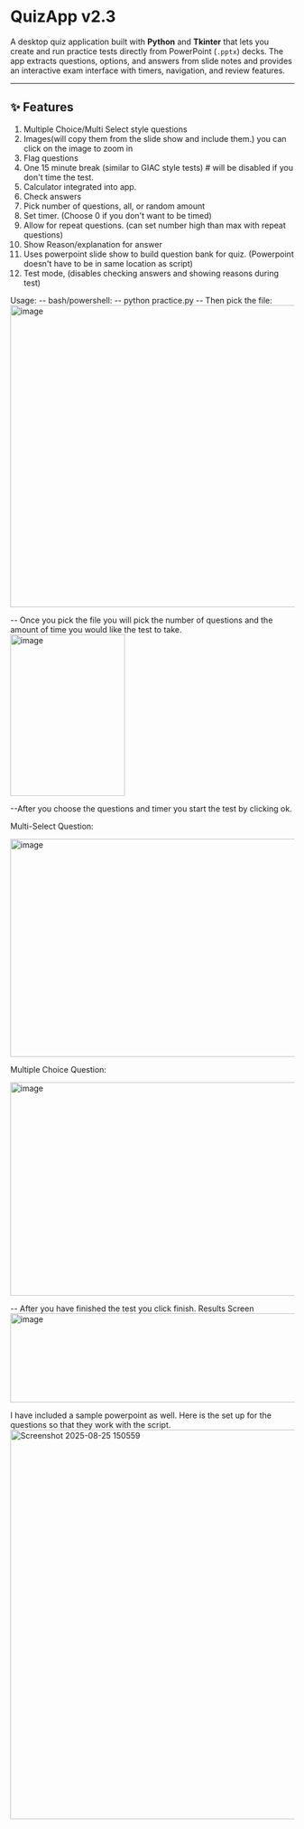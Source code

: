# QuizApp v2.3

A desktop quiz application built with **Python** and **Tkinter** that lets you create and run practice tests directly from PowerPoint (`.pptx`) decks. The app extracts questions, options, and answers from slide notes and provides an interactive exam interface with timers, navigation, and review features.

---

## ✨ Features

1. Multiple Choice/Multi Select style questions
2. Images(will copy them from the slide show and include them.) you can click on the image to zoom in
3. Flag questions
4. One 15 minute break (similar to GIAC style tests) # will be disabled if you don't time the test.
5. Calculator integrated into app.
6. Check answers
7. Pick number of questions, all, or random amount
8. Set timer. (Choose 0 if you don't want to be timed)
9. Allow for repeat questions. (can set number high than max with repeat questions)
10. Show Reason/explanation for answer
11. Uses powerpoint slide show to build question bank for quiz. (Powerpoint doesn't have to be in same location as script)
12. Test mode, (disables checking answers and showing reasons during test)


Usage: 
-- bash/powershell:
-- python practice.py
-- Then pick the file:
<img width="944" height="535" alt="image" src="https://github.com/user-attachments/assets/e4389c46-1ce8-487b-af16-44f58a8a906a" />

-- Once you pick the file you will pick the number of questions and the amount of time you would like the test to take.
<img width="203" height="286" alt="image" src="https://github.com/user-attachments/assets/4e7e301a-68db-42ec-8255-74121edcc15b" />

--After you choose the questions and timer you start the test by clicking ok. 

Multi-Select Question:

<img width="645" height="386" alt="image" src="https://github.com/user-attachments/assets/f1fa7a4f-d625-4f8e-9502-ccca36a45d85" />

Multiple Choice Question:

<img width="648" height="378" alt="image" src="https://github.com/user-attachments/assets/b754d856-00d2-4145-bae4-0a82013ff312" />


-- After you have finished the test you click finish.
Results Screen
<img width="611" height="158" alt="image" src="https://github.com/user-attachments/assets/cce79820-5546-4a6f-8c19-9f5c19f5b11e" />

I have included a sample powerpoint as well.
Here is the set up for the questions so that they work with the script.
<img width="1008" height="690" alt="Screenshot 2025-08-25 150559" src="https://github.com/user-attachments/assets/7833cb07-bc10-4e34-bd9a-70bd08d4a865" />


